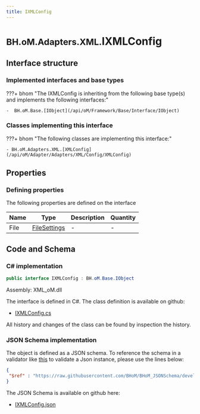 ```yaml
---
title: IXMLConfig
---
```


# <small>BH.oM.Adapters.XML.</small>**IXMLConfig**



## Interface structure

### Implemented interfaces and base types

???+ bhom "The IXMLConfig is inheriting from the following base type(s) and implements the following interfaces:"

    -  BH.oM.Base.[IObject](/api/oM/Framework/Base/Interface/IObject)


### Classes implementing this interface

???+ bhom "The following classes are implementing this interface:"

    - BH.oM.Adapters.XML.[XMLConfig](/api/oM/Adapter/Adapters/XML/Config/XMLConfig)


## Properties



### Defining properties

The following properties are defined on the interface

| Name             | Type             | Description      | Quantity         |
|------------------|------------------|------------------|------------------|
| File | [FileSettings](/api/oM/Framework/Adapter/FileSettings) | - | - |


## Code and Schema

### C# implementation

``` C# title="C#"
public interface IXMLConfig : BH.oM.Base.IObject
```

Assembly: XML_oM.dll

The interface is defined in C#. The class definition is available on github:

- [IXMLConfig.cs](https://github.com/BHoM/XML_Toolkit/blob/develop/XML_oM/Config\IXMLConfig.cs)

All history and changes of the class can be found by inspection the history.
### JSON Schema implementation

The object is defined as a JSON schema. To reference the schema in a validator like [this](https://www.jsonschemavalidator.net/) to validate a Json instance, please use the lines below:

``` json title="JSON Schema"
{
 "$ref" : "https://raw.githubusercontent.com/BHoM/BHoM_JSONSchema/develop/XML_oM/IXMLConfig.json"
}
```

The JSON Schema is available on github here:

- [IXMLConfig.json](https://github.com/BHoM/BHoM_JSONSchema/blob/develop/XML_oM/IXMLConfig.json)

